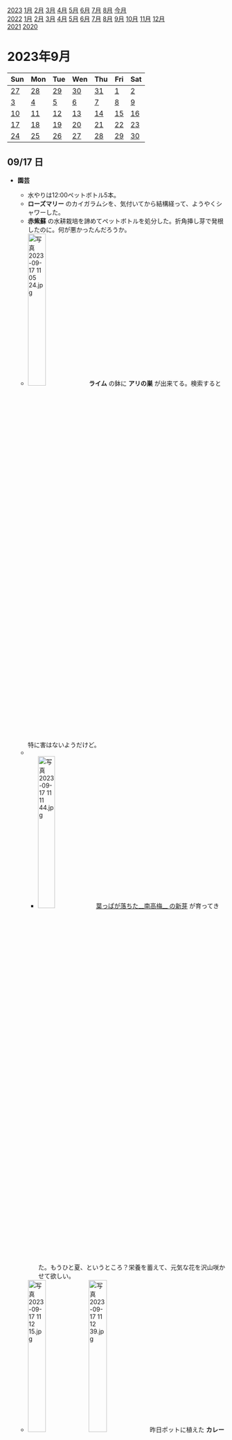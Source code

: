 [2023](README.md#2023) [1月](2023-01.md) [2月](2023-02.md) [3月](2023-03.md) [4月](2023-04.md) [5月](2023-05.md) [6月](2023-06.md) [7月](2023-07.md) [8月](2023-08.md) [今月](2023-09.md)  
[2022](README.md#2022) [1月](2022-01.md) [2月](2022-02.md) [3月](2022-03.md) [4月](2022-04.md) [5月](2022-05.md) [6月](2022-06.md) [7月](2022-07.md) [8月](2022-08.md) [9月](2022-09.md) [10月](2022-10.md) [11月](2022-11.md) [12月](2022-12.md)  
[2021](README.md#2021) [2020](README.md#2020)  

2023年9月
=========

|Sun|Mon|Tue|Wen|Thu|Fri|Sat|
|---|---|---|---|---|---|---|
|[27](2023-08.md#0827-日)|[28](2023-08.md#0828-月)|[29](2023-08.md#0829-火)|[30](2023-08.md#0830-水)|[31](2023-08.md#0831-木)|[1](#0901-金)|[2](#0902-土)|
|[3](#0903-日)|[4](#0904-月)|[5](#0905-火)|[6](#0906-水)|[7](#0907-木)|[8](#0908-金)|[9](#0909-土)|
|[10](#0910-日)|[11](#0911-月)|[12](#0912-火)|[13](#0913-水)|[14](#0914-木)|[15](#0915-金)|[16](#0916-土)|
|[17](#0917-日)|[18](#0918-月)|[19](#0919-火)|[20](#0920-水)|[21](#0921-木)|[22](#0922-金)|[23](#0923-土)|
|[24](#0924-日)|[25](#0925-月)|[26](#0926-火)|[27](#0927-水)|[28](#0928-木)|[29](#0929-金)|[30](#0930-土)|

09/17 日
--------

- __園芸__
  - 水やりは12:00ペットボトル5本。
  - __ローズマリー__ のカイガラムシを、気付いてから結構経って、ようやくシャワーした。
  - __赤紫蘇__ の水耕栽培を諦めてペットボトルを処分した。折角挿し芽で発根したのに。何が悪かったんだろうか。
  - <img src='images/%E5%86%99%E7%9C%9F%202023%2D09%2D17%2011%2005%2024.jpg' alt='写真 2023-09-17 11 05 24.jpg' width='30%'> __ライム__ の鉢に __アリの巣__ が出来てる。検索すると特に害はないようだけど。
  - - <img src='images/%E5%86%99%E7%9C%9F%202023%2D09%2D17%2011%2011%2044.jpg' alt='写真 2023-09-17 11 11 44.jpg' width='30%'> [葉っぱが落ちた__南高梅__ の新芽](#0907-prum) が育ってきた。もうひと夏、というところ？栄養を蓄えて、元気な花を沢山咲かせて欲しい。
  - <img src='images/%E5%86%99%E7%9C%9F%202023%2D09%2D17%2011%2012%2015.jpg' alt='写真 2023-09-17 11 12 15.jpg' width='30%'> <img src='images/%E5%86%99%E7%9C%9F%202023%2D09%2D17%2011%2012%2039.jpg' alt='写真 2023-09-17 11 12 39.jpg' width='30%'> 昨日ポットに植えた __カレーリーフ__ がもう伸び始めてる気がする。種が割れてるように見えるが気のせいだろうか？手に取ってみる気にはなれない。
    - <img src='images/%E5%86%99%E7%9C%9F%202023%2D09%2D17%2011%2017%2044.jpg' alt='写真 2023-09-17 11 17 44.jpg' width='30%'> 昨晩新しく種を水に漬けて、その写真。今日ポットに植えた。
  - <img src='images/%E5%86%99%E7%9C%9F%202023%2D09%2D17%2011%2021%2054.jpg' alt='写真 2023-09-17 11 21 54.jpg' width='30%'> パーライトに __ホーリーバジル__ と __サラダ菜__ を植えて、どっちにどっちを植えたか覚えてないが、見た感じコッチがバジルかな？バジルの品種は自信が無い。伸びて香りをかげば分かるんだけど。
  - <img src='images/%E5%86%99%E7%9C%9F%202023%2D09%2D17%2011%2016%2030.jpg' alt='写真 2023-09-17 11 16 30.jpg' width='30%'> 枯れたように見えた __赤紫蘇__ に出た新芽が、動きが無いと思っていたが、少し大きくなったような、そうでもないような。

- コーヒーをテイクアウトしに、少し __お出掛け__
  - アチコチでお祭り。
  - パティスリーの `ROND POINT` のが目当てだったが、お祭りの特別メニューで混雑していたのでやめといた。
  - `万国コーヒー` で __アイスコーヒーをテイクアウト__ 。
  - 暑い。体が煮える。

09/16 土
--------

- __園芸__
  - 水やりはペットボトル2本。昨晩は雨が降った。
  - __カレーリーフ__ の種をポットに蒔いた。一晩浸した種からは、根が出ているように見えたが、今日また果実を剥いたら根が出てるように見える。果実の繊維がこびりついているのか、果実の中にある段階で根を少し用意しているのか。

__アイスチャイ__ 。

- Steamのセールを見る。
  - __三国志__ を舞台にした `Total War` なんてのがあるのか。
  - `Titan Fall 2` が度々安い。やらないと思うんだけど。
  - `Dragon Age` シリーズが500円程度。面白そうだけど、バルダーズゲートやってからじゃないか？

`Skyrim` で少しメインイベントを進めた。あんな乱暴して良かったの？

2週目は悪い感じのプレイをしたい。

- __お出掛け__
  - `松屋` のカレー4種食べ比べパーティーをまた別のお店で開催。
  - 3軒寄って帰宅。

09/15 金
--------

8:40起床。

- __園芸__
  - 水やりはペットボトル5.5本。
  - __大葉__ の挿し芽はまたダメだった。
  - __カレーリーフ__ の実の熟したのを、種蒔きの前に果実を剥いて水に浸した。

__コーヒー__ をウェーブフィルターで一杯と、プレスで濃いめに淹れてアイスコーヒーにしたのを一杯。

__ランチ__ は `華僑服務社` で買った幅広麺と水餃子とこんにゃく麺と感想ワカメ。幅広麺はレトルトパウチだった。冷水でしめれば食べられそうな表記だったが、実際には茹でないと美味しくなかった。国産でも麺をレトルトにしていいのではないかと思ったが、茹でるんなら冷凍でいいな。

大昔の芝麻醤を使ってみようかと思ったけど、油の酸敗の匂いがきつくて捨てた。

Win10のIMEで `醤` が「じゃん」で変換できない。「ひしお」から変換したが、それも手間だった。

__晩飯__ は豆腐と冷凍餃子とこんにゃく麺とワカメを湯豆腐的にして豆板醤などで味付けしたもの。

久しぶりの `Skyrim` で何をしてる最中だったのか思い出せない。

近所で一杯。カップヌードル特上のシーフードをみんなで味見。豪華さを感じるが好みは別。

09/14 木
--------

6:40起床。久しぶりに10時間寝た。

- __園芸__
  - 水やりはペットボトル5本。
  - <img src='images/%E5%86%99%E7%9C%9F%202023%2D09%2D14%208%2007%2049.jpg' alt='写真 2023-09-14 8 07 49.jpg' width='30%'> __茗荷__ が出てきた。ちょっと前に気付いていたけど、日記に書いてなかった。今のところ1個だけ。かなり赤いけど、すでに日に当たり過ぎてる？

Github Copilotには、僕がタイプしている文字列が彼の提案しているものと同じ間は、考え直さないで欲しい。彼が考えている間にタイプしたい。そして彼の提案が来てから方向性が同じか判断したい。

__ランチ__ は職場の地下の `灯花` で鯛塩つけ麺と鮭親子鯛だし茶漬けのセット。

折角だからもう一食どこかで食べたかったけど、麺の量がサービス良かった。半分残しても良かったかな。糖質だから夕方にお腹すきそうだ。

戻りに `入間川コーヒー` で __テイクアウト__ 。発酵臭強め。

戻り値に `(success, result)` のようなタプルを返す習慣は、こういう事情にもよるのかも知れない。  
https://learn.microsoft.com/en-us/dotnet/csharp/language-reference/compiler-messages/cs1988

C#のXmlコメントの `<inheritdoc />` は引数を追加するだけというのができない。
https://tunnelvisionlabs.github.io/SHFB/docs-master/SandcastleBuilder/html/79897974-ffc9-4b84-91a5-e50c66a0221d.htm

C#のTaskでキャンセルされるまで待ちたい時は `await Task.Delay(Timeout.InfiniteTimeSpan, token)` 。言われてみれば。

09/13 水
--------

7:00の目覚ましで8:00に起床したがダラダラしてしまった。

- __園芸__
  - 水やりはペットボトル5.5本。
  - まだ __ローズマリー__ にカイガラムシがいるらしい。後でシャワーする。
  - __大葉__ の挿し芽はまたダメっぽい。気温が下がるまで紫蘇一族はダメかな。

__コーヒー__ を熱湯でやや薄めにプレスで淹れた。美味しい。

リモート出社。

C#で読み取り専用じゃない(mutableな)structを悪だという人がいるそうだ。ですよね。

- Unityでインストールベースの料金制度が始まるそうだ。
  - https://blog.unity.com/ja/news/plan-pricing-and-packaging-updates
  - 売り上げに応じた料金システムは、まあ、フェアだとは思うが、月額だったから使っていた人たちもいただろうに、騙し討ちみたいになってないのかな？かなり前からアナウンスしてたのかな？  
  - と、思ったが、組織の規模にかかわらず、無料のPersonalプランを選べるようになるそうだ。実質従量料金システムで、今までの月額は追加サービス(とスプラッシュ画面にUnityを表示しなくて済むこと)の料金ということになるようだ。また、高額の月額プランは従量部分が安くなる。

WSLから度々DNSクエリが通らなくなる。VPNのせいかな？と思って色々やっていたら、何も変えない内に通るようになった。強いて言えば `ifconfig` を実行したこと、そのために `sudo apt install net-tools` したことくらい。あと、VPNをon/offしてた。

同僚がUnityでのネイティブプラグイン呼び出しが遅いというけど、何それ本当に？確かめたいけど面倒だ。

vscodeにSticky Scrollというのが付いた。これは本当に欲しかったんだけど、ソースコードよりもファイルシステムをブラウズしている時にこそ欲しい。が、それは対応していない。

__晩飯__ はカップスープにこんにゃく麺と乾燥ワカメを入れたもの。とチーズ入りプロテインバーとスナック菓子一袋。

09/12 火
--------

7:00の目覚ましで8:40起床。

- __園芸__
  - 水やりはペットボトル4本。
  - <img src='images/%E5%86%99%E7%9C%9F%202023%2D09%2D12%2013%2053%2044.jpg' alt='写真 2023-09-12 13 53 44.jpg' width='30%'> 水耕栽培の __生姜__ の新芽がワサワサ。この写真では伝わりにくいな。

__コーヒー__ をプレスとウェーブフィルターで一杯ずつ淹れた。今日から `入間川コーヒー` のグアテマラ。美味しい。が、体調が万全ではなく、もっと美味しく頂けるはずだ。

C#のxmlコメントには`<details>`がない。gitのコメントの習慣のように一行開けるのかと思ったがReSharperにリフォーマットされる。そういうのはなく、`<para>`で段落を分けるようだ。

- `まいばすけっと` で昼飯の買い物。袋キャベツと豆腐バーと日持ちしそうなのを色々。袋レタスが欲しいのに玉のレタスも無かった。
  - 粉末のコーンスープを見かけて「糖分が高いんだろうな」と思ったら最初が砂糖だった。

__ランチ__ は袋キャベツをオイルサーディンと黒酢と塩卵の塩水で味付けしたものと、さっき買ってきたウニ豆腐。塩卵はスパイスやホワジャオの香りを付けた塩水に漬け込む。塩卵を作らなくなったので、その塩水が余ってる。

作業用BGMを `Sex Pistols` に。公式チャンネルあるんだ。

コーディング規約が悪いとは思わないが、どっちでもいいことまで固定しないで欲しい。C#のファイルスコープ名前空間宣言を使うかどうかくらいどっちでもいいだろう。というかネストを減らすために積極的に使うべきだと思うが、オートフォーマッタに直されてお冠。

`セブンイレブン` で買ったティラミスアイスだと思っていたのが、 __冷凍ケーキ__ だった。解凍して食べろと。こないだ食べたレアチーズケーキもそうだったのだろうか。

__確率論的の英語__ は `stochastic` だそうだ。FXとかでいう短期売買の __ストキャス__ はこれか。

- __特上カップヌードル__ を探して __買い物__ に __お出掛け__ 。
  - まいますけっとにもセブンイレブンにもなかった。
  - `マルマンストア` にも無かったが、低糖質プロテイン強化カップヌードルシーフードが欲しかったので購入。ついてに惣菜2つとオリーブオイル。
    - ここにはうち袋付きの空気に触れないオリーブオイルが売っているので、それを目的に来る。ごま油も、ああいう容器のがあればいいのに。
      - 検索するとあるね。近所で見ないだけで。
  - `ファミリーマート` にあった。ついでにプロテインバー的なものをいくつか購入。

惣菜をオーブントースターで温めようと思って、ステンレス製のバットに惣菜を並べて、適当な隙間があったから生卵を乗せて、予熱無しの200°Cで7分。この雑な感じが楽しい。

プロテインバー的なものを頻繁に食べるので、この系統の味に飽きてきた。お腹が空いていても食べたくならない。冷たいせいもあると思うので、アレンジを考えたい。

__FX__ でメキシコペソは昨日一気に戻した。もうちょっとゆっくりしててくれてもいいのに。

09/11 月
--------

- __園芸__
  - 水やりは14:00にペットボトル4.5本。
  - 土置き場に放置していた __ホーリーバジル__ らしきものを見つけたのでパーライトを蒸し器に用意して蒔いてみた。パーライトと蒸し器は赤紫蘇が発芽しなかったものだけど。

最高気温は35°Cに到達しなくなったが、十分に暑い。

リモート出社。

貸与PCがスリープから復帰した時、なかなか外部モニタを見つけられなくて面倒だったけど、DP接続にしたら一発。まあ、たまたま今の一回だけかも知れないけど。USB-C->HDMIケーブルの正だったのか、古いモニタのせいだったのかは分からない。

`松屋` のオリジナルカレーが届いた。冷凍だったことに驚いた。明日届くと思っていたけど今日だった。

__ランチ__ は袋キャベツと餃子チャンプルー？餃子を焼く前に豆腐をスパイスで炒めて、同じフライパンに冷凍餃子とお湯を入れて煮る。

冷凍に限らず餃子を焼く時に水を入れるが、沸くまでの時間のことを考えると熱湯が望ましい。ヤカンで沸かしておいて使ったことはあるが、今日ようやくレンチンでお湯を作ることに思い至った。

- __お出掛け__
  - 近所のバーで `松屋` の __カレー４種食べ比べ__ パーティーを開催。
    - オリジナルカレーは冷凍。当時のオンラインショップのままかも知れない。これがまだ売ってることを知ったのが、食べ比べしたいと思ったきっかけ。
    - 創業カレーとごろチキカレーはレトルト。味もとろみも店で食べるのとは違う。
    - ビーフカレーは直前に実店舗で購入。
    - それぞれに違いはあるが、どれもその値段なら十分に美味しい。
  - 百人町交差点近くで知り合いがバーをイベント出店するというので遊びに行ってきた。

09/10 日
--------

- __園芸__
  - 水やりは13:00にペットボトル4.5本。
  - 大風で __レモンドロップ__ が結構落ちていた。
  - 気温がマイルドになったら __ハバネロ__ を日当たりの意図頃に移動したいが、なかなか下がらない。今は他の樹木で木陰になるところにいる。
  - ハバネロの実が付かないことを気にしていたが、肥料のせいかも知れないな。葉っぱを付ける成分が多過ぎるかも？2種類の液体を合わせるハイポニカは窒素、リン、カリが均等だったと思うが、今のハイポネックスはカリが多い。
  - __コーヒー__ の木にカイガラムシがいたので掃除。
  - 本棚の蚊やコバエが気になるので殺虫剤を撒いた。

- 昨日の __発泡スチロールカッター__ の件だけど、
      - カッターの刃を炙りながら使いたいんだけど、多分刃がダメになるだろう。と思ったが10枚300円くらいらしい。それならそれが一番安くて楽ちんかな。
        - `OLFA` 公式の `スピードブレード` という、発泡スチロールを切るのにも向いてると自称する商品があったので __注文した__ 。それで済めば問題ない。
      - はんだごての先に針金を付ける発泡スチロールカッターの動画があった。 https://www.youtube.com/watch?v=Nw299oD1UiY
      - 100均に銅線売ってるかな？

09/09 土
--------

- __園芸__
  - 水やりはペットボトル1本。夜に横殴りの雨が降ったのか、結構手前まで葉っぱが濡れていた。
  - __生姜__ の水耕栽培してるところに、すぐにボウフラが湧く。今日も容器を洗った。大した水深じゃないのに頑張るね。

ミックス済みの __チャイ__ の茶葉を煮出してアイスにして飲んだ。

Tweetの和訳で「つぶやき」とされていたけど、小鳥の鳴き声なんだからピーチクパーチク言ってるイメージかも？

Windowsのネイティブコントロールは60Hzではなく、実際のフレームレートで動いているんだろうか？

話題毎にタグ付けしたい。日記アプリが必要だ。

常温の水が飲んで不快じゃない温度になった。

- __お出掛け__
  - `ココイチ` の10辛を試したが大したことなかった。ココイチの辛さはかなり凄いというような語られ方をしてると思っていて、結構ビビっていたんだけど、辛さの基準が変わったんじゃないの？3でも激辛好きが辛いと感じるというような印象だったが。今は20まで注文できるらしいが、これが昔の10かも？20でも行けそうな気がするけど。
  - 液晶モニタの __発泡スチロールを切断する__ ために、 __ニクロム線__ が欲しい。アマゾンで検索したら600円以上するがヨドバシのネットショップだと100円ちょっとのがあった。他にも電子工作の部品が必要なので、 `東急ハンズ` へ行ってきた。
    - ニクロム線は発泡スチロールカッターの替えの部品として売っていたが1mで121円。足りるけど微妙？
    - Amazonを検索し直したら5mで300円弱。そっちがいいな。
    - 他の部品もハンズ新宿店にはちょうどいいのが無い。電気ボックスとかスイッチとか鰐口クリップとか。
    - 思い直して、ただの __針金をライター__ で炙りながら切断することを先に試すことにした。
  - 針金ライター

09/08 金
--------

水やりは12:00にペットボトル1本。雨降りだけど、念のために少しだけ。

外の方が涼しいのでエアコンを切った。なかなか部屋の空気が入れ替わらずに、涼しくなるのに時間がかかった。

リモート出社。雨だしね。

__ランチ__ は袋キャベツと充填豆腐とイワシ缶と冷凍餃子と目玉焼き。豆腐とイワシは温めた方が良かった。餃子と一緒に煮ても良かったのでは。

新しい液晶モニタで、残像感は減らなかったが、中割りが増えて長い文書をスクロールするのは見やすくなった。と思ったけど気のせいだった。Chromeは60fpsを超えないようだ。

知り合いのイベントで __谷中__ の `きんさき坂カフェ` に行ってきた。初日暮里かも。ペペロンチーノのパンチが凄かった。

近所で一軒寄って帰宅。

09/07 木
--------

目覚ましを掛け忘れて8:20に宅急便で目を覚まして9:00に目覚ましを掛けて8:40起床。

[08/24に注文した __激辛ソースのセット Hot Ones__](2023-08.md#0824-ordered-hot-ones)が届いた。9/3の日曜に荷物の追跡を見た時はまだマイアミにあったが、動き始めたら早い。

- __園芸__
  - 水やりは9:00にペットボトル5.5本。
  - __内藤唐辛子__ が枯れた。いつどんなケアが出来ただろうか。暑過ぎか日照か。ペットボトルでの水耕栽培だったので、その水は他の鉢にあげた。
  - __大葉__ をやや日当たりがマイルドなところにベランダに出してみた。
  - <a id="0907-prum"></a> __南高梅__ の新芽は枯れそう。水吸ってないし、やる気が見えない。
  - __カレーリーフ__ の実が1つ、黒くシワシワになって落ちていたので種蒔きする。果実を剥がして、昼休みまで水に漬ける。
    - 小さなポットに植えた。

朝、冷凍餃子とシャウエッセンと袋キャベツとモヤシを `まいばすけっと` で買ってきた。

__ランチ__ はペヤング麻婆とモヤシ炒め。

- __VAパネル__ の __27インチWQHD__ __液晶モニタ__ `INNOCN` `27G1S` を繋いだ。
  - __全然残像減ってない__ ように思える。応答速度1msと書いてあるが、GtG6msと主張する2011発売の液晶モニタFS2332と変わらないように見える。応答速度というのは残像に関係ある性能とは別のことらしい。
    - 残像感を官能試験するためのプログラムを書きたい。
  - そして白地に黒文字のところが __にじんでいる__ 気がする。
    - __シャープネス__ の設定が入っていた。
  - __入力信号切り替え__ のためにモニタの裏に手を回さなければならないので、もう片方のモニタと隣接して配置することができない。
    - DP1とHDMIのメニュー内の位置が遠いので、USB-C->DPケーブルをポチった。
      - 自宅PCと貸与されたノートPCで切り替えたい。まあ、 `Skyrim` する時だけなんだけどね、自宅PCのサブモニタを使うのは。
      - 別にその必要は無いんだけど、WQHDで240Hzが出るようにDP1.4対応のを買った。
  - `Skyrim` は60fpsしか出ないって。3D酔いがマシになるかと思ったんだけど、残像も減らないし。

- __鉄のフライパン__ を試してみたい。
  - 2つフライパンがあるうちの、小さい方のコーティングが弱って来た。しばらく先でもいいけど買い替えたい。
  - IH対応の話と、手入れしないと錆びる話が、鉄にするかどうかには、ある。
  - 今は割とIH対応と称する品物が多い。強火は避けろ、という話で。
    - どの程度の火力が良いのか。
    - __冷水1Lを沸騰させるのにかかる時間__ 、のような客観的な基準が欲しい。
    - 自宅のIHヒーターで、火力毎に時間を計ってみたい。気化熱を奪われずに早く沸騰するように、ガラスの蓋をして。
    - そのうえで、火力の弱い順に、鍋を加熱してサーモグラフィーで __温度の偏り__ を計測したい。
      - __鉄が歪むのも、テフロンコートがはがれるのも、温度差が発生するせいだ__ 。
      - フライパンメーカーが目安を公表するのが良いと思う。実験結果を送り付けたら考慮してくれないだろうか。誰か影響力のある人が取り上げてくれてもいい。
      - サーモグラフィーを入手する必要があるけど。買うなり借りるなりして。
  - 取っ手が取れるオーブン対応のがいいな、と思ったけど、それは鉄とは関係が無いことに気が付いた。日本のオーブンは240°C程度までしか上がらないからテフロンでも問題ない。

__FX__ で __メキシコペソ__ が落ちていて、先行き見通しの問題らしいので損切りして様子見。しばらくしてまた買い直す機会があるといいけど。ついでに __ランド円__ が落ち着いてそうなのでロングで入った。

天気予報の英語が覚えられない。予想の英語はpredict guess forecast estimate辺り。天気予報はWeather Forecast。

取引先のSlackの雑談チャンネルでホットソースの話をしたら「ココイチの何辛まで食べられるか」という話になったので試したが、5辛は大したことなかった。

09/06 水
--------

7:00の目覚ましを止めてしまったらしく8:10起床。

- __園芸__
  - 葉っぱが落ちていた __南高梅__ に1か所だけ葉っぱの新芽。どういうロジックなんだ？もう花芽らしきものは沢山付いてるんだけどね。
  - __ハバネロ__ の花が沢山咲くのに、実が3つしか付いてない。もうちょっと気温が下がったら、日当たりのいい場所に移動しようか。倒れやすくなる懸念もあるんだけど。
  - __パプリカ__ も花ばかりで実が見つからない。初夏には沢山付いたがみんな小さいうちに落ちた。
  - __ローズゼラニウム__ は見た目完全に枯れているが、根っこだけ生きていればまた芽が出てこないとも限らないので水はあげてみる。

__ランチ__ はコレド室町の `一位` のビーフカツカレーと、コレド室町2の `麦苗` のつけ麺。

なんでBluetooth機器を見失った後に、登録削除しないといけないのか。削除して再登録したら大丈夫なら、もう一度挑戦してみてくれよ。

ランチ前にRiderのアップデートを掛けたのを忘れて色々やってたら、進まなくなったしキャンセルかけても終わらなくなった。

コンストラクタでフィールドを初期化したら、宣言時に初期化を書くのは無駄だと思っていたが、 `[DllImport]` があってそのdllが見つからない時、宣言での初期化しか有効にならない。それが `IDisposable` の時に `NullReferenceException` が発生する。 `Dispose()` でチェックすると、それはそれでnot nullableとか教えてくれてじゃま。

未だにWindowsはエクスプローラからの __拡張子の変更でダイアログ__ を出すが、 __開発者モード__ の設定で非表示にできるようにして欲しい。
🚧
09/05 火
--------

4:30起床。

- __園芸__
  - 水やりは7:00にペットボトル3本。 __ホップ__ と __ホーラパー__ はたっぷりと、 __ライム__ はそこそこ吸い上げたが、鉢受け皿に水が残っている鉢もあった。
  - __ホーラパー__ の挿し芽にチャレンジ。

- __コーヒー__ をプレスで淹れてアイスコーヒーに。やっと今の豆が無くなりそう。250gはたっぷりだ。

vscodeの"Go To Bracket"のショートカットが効かなくなってる。面倒で調べる気になれないけどGitHub Copilotに奪われてる？

__ランチ__ は最近できた近所の一人焼肉。

__激辛ラード__ にカビが生えるのが凄い。表面の油の部分はカビないんだけど、すくった部分が黒くなる。今日、新しい部分をすくってみたら奇麗なオレンジだった。やっぱりカビだったことが良く分かった。瓶毎お湯に入れて殺菌してみる。

__レイトレ__ チュートリアルサイトをブックマークしたのがどこだか分からなくなってる。折角RTX買ったのに。  
コレかな？  
https://github.com/NVIDIAGameWorks/GettingStartedWithRTXRayTracing  

__晩飯__ は賞味期限が切れそうな `セブンイレブン` の袋のおでんと、そのスープでこんにゃく麺と充填豆腐を煮たもの。春先に試したときは、「コレはヘビーロテしそう」どと思ったけど、たまたまそうでもなかった。常温だと微妙だった。

09/04 月
--------

目覚ましを掛け忘れて8:20の予備の目覚ましで目を覚まして9:00に掛けてスヌーズを繰り返して9:40起床。

水やりは13:00にペットボトル3.5本。今日は雨降りらしいから明日は少なくて済むだろう。

__コーヒー__ をプレスで淹れた。

__ランチ__ は中野坂上ハーモニータワーの `REE` でチキンソテー。近所の飲み屋の新しいお店。

戻りに `スタバで` かぼちゃの __ラテをテイクアウト__ 。思ったよりも落ち着いた甘さとかぼちゃ感。

__FX__ でドル円が朝から上がってて、しばらく様子を見ようと思っていたけど、このまま上がり続けると買い時が無くなるから、金曜に処分した枚数の半分だけ買った。今週のどこかで下がれば買い増したい。上がればその内に諦めて追加する。ほとんどスワップ狙いだしね。

RiderにcSpellプラグインがあるので真面目に `cspell.json` を整理したらvscodeでもRiderでも便利になると思って頑張ってたら、 `"words"` しか見ないってさ 😢

vscodeのcSpell拡張機能はフォルダ毎の `cspell.json` を見てくれるようだ。このリポジトリの名前が `Documents`で、日記と技術系文章(まだない)で辞書を共有するのはいかがなものかと思っていたが、それを利用するのが良いと思う。また重い腰が上がらない気がするけど。

__晩飯__ は豆乳豆腐麺。とカップ麺。カップ麺はトマト酸辣湯麺で、とても美味しく、ストックしてもいいと思った。今のところ3つ目で、後の２つはカップヌードルシーフードとトムヤムクン。

- __電子レンジ__ でコップに水を張って __ポーチドエッグ__ を作るのは、もう缶がつかめたと思うし慣れて安全だと思える。もしかして、 __ゆで卵__ も __加熱時間が適切__ ならイケるのではないだろうか？
  - どうやって試すか考えていたけど、スクリュートップのタッパーに入れて試せば、爆発しても被害が少ないのではないだろうか。
    - <img src='images/%E5%86%99%E7%9C%9F%202023%2D09%2D04%2021%2008%2045.jpg' alt='写真 2023-09-04 21 08 45.jpg' width='30%'> <img src='images/%E5%86%99%E7%9C%9F%202023%2D09%2D04%2021%2019%2043.jpg' alt='写真 2023-09-04 21 19 43.jpg' width='30%'> <img src='images/%E5%86%99%E7%9C%9F%202023%2D09%2D04%2021%2021%2052.jpg' alt='写真 2023-09-04 21 21 52.jpg' width='30%'> やってみた。
      - これは800Wで120秒。
      - 白身が完全に固まっておらず、プルプルした部分がある。なのに黄身はかなり固まっているので、茹で具合のコントロールは難しそうだ。
      - お湯の温度が74°Cまでしか上がってないというのは、爆発の危険がそれなりに低そうだと解釈してもいいかも知れない。

09/03 日
--------

遅く寝たのに8:00に起きれて嬉しい。

水やりはペットボトル4本。昨日はよく晴れて暑かったと思うんだけど、思ったよりも鉢が乾いていなかった。

書きかけの日記を諦めて、 `main` ブランチにマージした。

スマホのゲームをやってたら `サーティワンアイスクリーム` の広告が出てて、珍しいと思って見に行ったら、フレッシュパックという大きいサイズのがあって、売り切れ終了でアイスを盛るスクープが付いてくるそうだ。中野店はまだあるらしい。

マキネッタで __コーヒーを淹れて__ アイスカフェオレに。

コーヒーにガムシロップを淹れようと思って消費期限が2016年のを出して来たら水あめになってて、水では溶けなかった。冷やす前の熱いコーヒーで溶かしてみよう。熱いうちなら普通の砂糖でいいとも思うけど。

__ランチ__ はカップ麺とそのスープで煮た春雨と、冷凍餃子と目玉焼きとスライスチーズ。担々春雨良かった。

- `Skyrim`で新築住宅作成を頑張る。今
  - までは「ドレラスの小屋」という他人の家を使っていたが、自宅でできるようになった。
  - ホワイトランの自宅から荷物を引っ越すのが大変かも知れない。
    - 重くては知れなくても、馬車を使えば往復回数は少なくて楽かな？
  - 収納も丁度いい場所に作らないと。

- [新しいモニタ](#0901-new-monitor)が来た。
  - 夕方に出かけたいし、やる気が出なくて、開封しなかった。
  - 残像感はどんなものだろうか。
    - 有機ELモニタを試してみたいが、Switchを買って見てみたら参考になるだろうか。

09/02 土
--------

4:00に起きて近所で少し飲んで、歌舞伎町のお店にお祝いに。10:00程度の平和な時間に帰れた。

`スタバ` で __コーヒーをテイクアウト__ 。

水やりはペットボトル6本。

`Skyrim` で遊んだ。16:00程度までにしようと思っていたのに22:00近くまで。クラフト系はずるずるやっちゃう。

知り合いが東中野のスナックに立つというので遊びに行って、東中野でさらに1軒寄って、近所で1軒寄って帰宅。

09/01 金
--------

8:00の目覚ましで8:30起床。

- __園芸__
  - 水やりはペットボトル5本。
  - __カレーリーフ__ の果実が黒く柔らかくなってきた。そろそろ。

リモート出社。急げば出社できたがなんとなく。

__ランチ__ は `Burning noodle Tokyo` でバーニングヌードル。火をつけて提供する。アルコールらしく、少し残っていた。ランチはライス無料と書いてあったが聞いてくれなかった。食べている間はあまり味がピンと来なかったが、後味が美味しい。

戻りに `LODI` で __アイスコーヒーをテイクアウト__ 。

- <a id="0901-new-monitor"></a>Amazonでモニタのセールを見ていたら、VAパネルだけど27インチWQHDのが28000円だった。
  - VAなのは心配だけど、安かったので購入した。
  - 確定した後、別のが21000円で悩む。先に確定した方は発売時期が後なのに定価が高い。そして、HDMI2.1対応と240Hz対応の違いがある。僕にとってそこに価値があるかどうかは疑問だが、後発だからパネルが進化している可能性があるのと、定価が高いからという点に7000円を賭けてみる。

<details open><summary>C#でCompletedTaskをawaitしたときにヒープ確保は行われない。</summary>

```cs
public async Task<bool> Await(Task task)
{
    if (task is null) {
        return false;
    }
    // This await doesn't cause any heap allocation for the state machine of this asynchronous method, if given task is Task.CompletedTask.
    await task;
    return true;
}
```
</details>

__晩飯__ はモヤシとレタスの炒め物。

近所で少し飲んで、帰宅して仮眠。

- __FX__ で損切り。雇用統計の指標が予想より悪かったそうでドル安に。そのうちに適当に安いところで買い直せるだろう。
  - 朝4:00に見たら陽線になってる。気付かなければ良かった。ポンド円は買い直したが、ドル円は来週様子を見る。

<!-- cSpell:words INNOCN inheritdoc ROND -->
